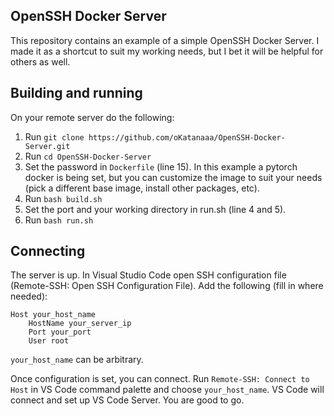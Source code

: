 ## OpenSSH Docker Server

This repository contains an example of a simple OpenSSH Docker Server. 
I made it as a shortcut to suit my working needs, but I bet it will be helpful for others as well.

## Building and running

On your remote server do the following:
1. Run `git clone https://github.com/oKatanaaa/OpenSSH-Docker-Server.git`
2. Run `cd OpenSSH-Docker-Server`
3. Set the password in `Dockerfile` (line 15). In this example a pytorch docker is being set, 
but you can customize the image to suit your needs (pick a different base image, install other packages, etc).
3. Run `bash build.sh`
4. Set the port and your working directory in run.sh (line 4 and 5).
5. Run `bash run.sh`


## Connecting

The server is up. In Visual Studio Code open SSH configuration file (Remote-SSH: Open SSH Configuration File). Add the following (fill in where needed):
```
Host your_host_name
    HostName your_server_ip
    Port your_port
    User root
```
`your_host_name` can be arbitrary.

Once configuration is set, you can connect. Run `Remote-SSH: Connect to Host` in VS Code command palette and choose `your_host_name`. VS Code will connect and set up VS Code Server. You are good to go.
